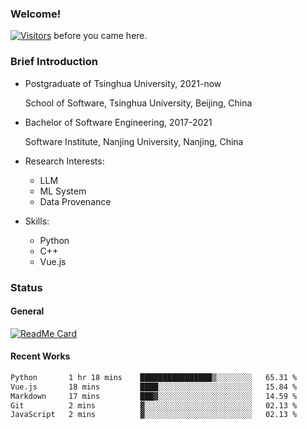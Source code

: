 ### Welcome!

[![Visitors](https://visitor-badge.laobi.icu/badge?page_id=HermitSun.HermitSun)]() before you came here.

### Brief Introduction

- Postgraduate of Tsinghua University, 2021-now
  
  School of Software, Tsinghua University, Beijing, China

- Bachelor of Software Engineering, 2017-2021
  
  Software Institute, Nanjing University, Nanjing, China

- Research Interests:
  - LLM
  - ML System
  - Data Provenance

- Skills:
  - Python
  - C++
  - Vue.js

### Status

#### General

[![ReadMe Card](https://github-readme-stats.hermitsun.vercel.app/api?username=HermitSun&count_private=true&show_icons=true)]()

#### Recent Works

<!--START_SECTION:waka-->

```txt
Python       1 hr 18 mins    ████████████████▒░░░░░░░░   65.31 %
Vue.js       18 mins         ████░░░░░░░░░░░░░░░░░░░░░   15.84 %
Markdown     17 mins         ███▓░░░░░░░░░░░░░░░░░░░░░   14.59 %
Git          2 mins          ▓░░░░░░░░░░░░░░░░░░░░░░░░   02.13 %
JavaScript   2 mins          ▓░░░░░░░░░░░░░░░░░░░░░░░░   02.13 %
```

<!--END_SECTION:waka-->
